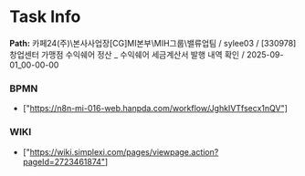 # Task Info

**Path:** 카페24(주)\본사사업장\[CG]MI본부\MIH그룹\밸류업팀 / sylee03 / [330978] 창업센터 가맹점 수익쉐어 정산 _ 수익쉐어 세금계산서 발행 내역 확인 / 2025-09-01_00-00-00

### BPMN
- ["https://n8n-mi-016-web.hanpda.com/workflow/JghkIVTfsecx1nQV"]

### WIKI
- ["https://wiki.simplexi.com/pages/viewpage.action?pageId=2723461874"]

